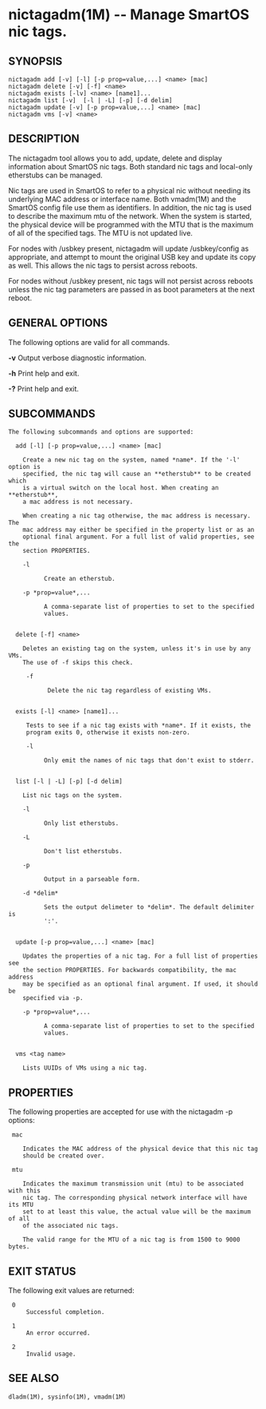 # nictagadm(1M) -- Manage SmartOS nic tags.


## SYNOPSIS

    nictagadm add [-v] [-l] [-p prop=value,...] <name> [mac]
    nictagadm delete [-v] [-f] <name>
    nictagadm exists [-lv] <name> [name1]...
    nictagadm list [-v]  [-l | -L] [-p] [-d delim]
    nictagadm update [-v] [-p prop=value,...] <name> [mac]
    nictagadm vms [-v] <name>



## DESCRIPTION

The nictagadm tool allows you to add, update, delete and display information
about SmartOS nic tags. Both standard nic tags and local-only etherstubs can
be managed.

Nic tags are used in SmartOS to refer to a physical nic without needing its
underlying MAC address or interface name. Both vmadm(1M) and the SmartOS
config file use them as identifiers. In addition, the nic tag is used to
describe the maximum mtu of the network. When the system is started, the
physical device will be programmed with the MTU that is the maximum of
all of the specified tags. The MTU is not updated live.

For nodes with /usbkey present, nictagadm will update /usbkey/config as
appropriate, and attempt to mount the original USB key and update its copy
as well. This allows the nic tags to persist across reboots.

For nodes without /usbkey present, nic tags will not persist across reboots
unless the nic tag parameters are passed in as boot parameters at the next
reboot.


## GENERAL OPTIONS

The following options are valid for all commands.

**-v**
    Output verbose diagnostic information.

**-h**
    Print help and exit.

**-?**
    Print help and exit.


## SUBCOMMANDS

    The following subcommands and options are supported:

      add [-l] [-p prop=value,...] <name> [mac]

        Create a new nic tag on the system, named *name*. If the '-l' option is
        specified, the nic tag will cause an **etherstub** to be created which
        is a virtual switch on the local host. When creating an **etherstub**,
        a mac address is not necessary.

        When creating a nic tag otherwise, the mac address is necessary. The
        mac address may either be specified in the property list or as an
        optional final argument. For a full list of valid properties, see the
        section PROPERTIES.

        -l

              Create an etherstub.

        -p *prop=value*,...

              A comma-separate list of properties to set to the specified
              values.


      delete [-f] <name>

        Deletes an existing tag on the system, unless it's in use by any VMs.
        The use of -f skips this check.

         -f

               Delete the nic tag regardless of existing VMs.


      exists [-l] <name> [name1]...

         Tests to see if a nic tag exists with *name*. If it exists, the
         program exits 0, otherwise it exists non-zero.

         -l

              Only emit the names of nic tags that don't exist to stderr.


      list [-l | -L] [-p] [-d delim]

        List nic tags on the system.

        -l

              Only list etherstubs.

        -L

              Don't list etherstubs.

        -p

              Output in a parseable form.

        -d *delim*

              Sets the output delimeter to *delim*. The default delimiter is
              ':'.


      update [-p prop=value,...] <name> [mac]

        Updates the properties of a nic tag. For a full list of properties see
        the section PROPERTIES. For backwards compatibility, the mac address
        may be specified as an optional final argument. If used, it should be
        specified via -p.

        -p *prop=value*,...

              A comma-separate list of properties to set to the specified
              values.


      vms <tag name>

        Lists UUIDs of VMs using a nic tag.


## PROPERTIES

The following properties are accepted for use with the nictagadm -p options:

     mac

        Indicates the MAC address of the physical device that this nic tag
        should be created over.

     mtu

        Indicates the maximum transmission unit (mtu) to be associated with this
        nic tag. The corresponding physical network interface will have its MTU
        set to at least this value, the actual value will be the maximum of all
        of the associated nic tags.

        The valid range for the MTU of a nic tag is from 1500 to 9000 bytes.

## EXIT STATUS

The following exit values are returned:

     0
         Successful completion.

     1
         An error occurred.

     2
         Invalid usage.


## SEE ALSO

    dladm(1M), sysinfo(1M), vmadm(1M)

